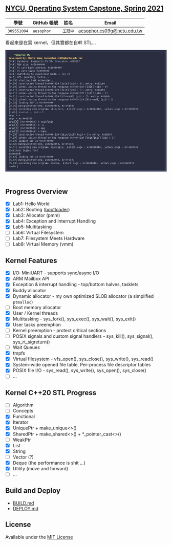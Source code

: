 ## [NYCU, Operating System Capstone, Spring 2021](https://grasslab.github.io/NYCU_Operating_System_Capstone/index.html)

| 學號 | GitHub 帳號 | 姓名 | Email |
| --- | ----------- | --- | --- |
| `309551004` | `aesophor` | `王冠中` | aesophor.cs09g@nctu.edu.tw |

看起來是在寫 kernel，但其實都在自幹 STL...


<div align="center">
<img src="/.meta/cover.png">
</div>

<br>

## Progress Overview

- [x] Lab1: Hello World
- [x] Lab2: Booting ([bootloader](https://github.com/aesophor/valkyrie/tree/lab2-bootloader))
- [x] Lab3: Allocator (pmm)
- [x] Lab4: Exception and Interrupt Handling
- [x] Lab5: Multitasking
- [ ] Lab6: Virtual Filesystem
- [ ] Lab7: Filesystem Meets Hardware
- [ ] Lab8: Virtual Memory (vmm)

## Kernel Features
- [x] I/O: MiniUART - supports sync/async I/O
- [x] ARM Mailbox API
- [x] Exception & interrupt handling - top/bottom halves, tasklets
- [x] Buddy allocator
- [x] Dynamic allocator - my own optimized SLOB allocator (a simplified `ptmalloc`)
- [ ] Boot memory allocator
- [x] User / Kernel threads
- [x] Multitasking - sys_fork(), sys_exec(), sys_wait(), sys_exit()
- [x] User tasks preemption
- [ ] Kernel preemption - protect critical sections
- [ ] POSIX signals and custom signal handlers - sys_kill(), sys_signal(), sys_rt_sigreturn()
- [ ] Wait Queues
- [x] tmpfs
- [x] Virtual filesystem - vfs_open(), sys_close(), sys_write(), sys_read()
- [x] System-wide opened file table, Per-process file descriptor tables
- [x] POSIX file I/O - sys_read(), sys_write(), sys_open(), sys_close()
- [ ] ...

## Kernel C++20 STL Progress

- [ ] Algorithm
- [ ] Concepts
- [x] Functional
- [x] Iterator
- [x] UniquePtr + make_unique<>()
- [x] SharedPtr + make_shared<>() + \*_pointer_cast<>()
- [ ] WeakPtr
- [x] List
- [x] String
- [ ] Vector (?)
- [x] Deque (the performance is shit ...)
- [x] Utility (move and forward)
- [ ] ...

## Build and Deploy

* [BUILD.md](https://github.com/aesophor/valkyrie/blob/309551004/Documentation/BUILD.md)
* [DEPLOY.md](https://github.com/aesophor/valkyrie/blob/309551004/Documentation/DEPLOY.md)

## License
Available under the [MIT License](https://github.com/aesophor/valkyrie/blob/309551004/LICENSE)
